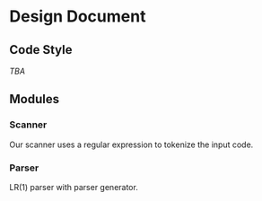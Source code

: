 # Design Document

## Code Style
_TBA_

## Modules

### Scanner
Our scanner uses a regular expression to tokenize the input code.

### Parser
LR(1) parser with parser generator.
